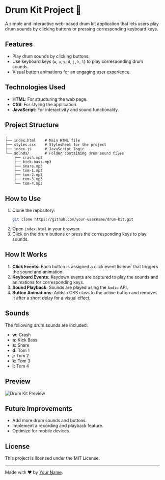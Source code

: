 # Drum Kit Project 🥁

A simple and interactive web-based drum kit application that lets users play drum sounds by clicking buttons or pressing corresponding keyboard keys.

## Features
- Play drum sounds by clicking buttons.
- Use keyboard keys (`w`, `a`, `s`, `d`, `j`, `k`, `l`) to play corresponding drum sounds.
- Visual button animations for an engaging user experience.

## Technologies Used
- **HTML**: For structuring the web page.
- **CSS**: For styling the application.
- **JavaScript**: For interactivity and sound functionality.

## Project Structure
```
.
├── index.html    # Main HTML file
├── styles.css    # Stylesheet for the project
├── index.js      # JavaScript logic
└── sounds/       # Folder containing drum sound files
    ├── crash.mp3
    ├── kick-bass.mp3
    ├── snare.mp3
    ├── tom-1.mp3
    ├── tom-2.mp3
    ├── tom-3.mp3
    └── tom-4.mp3
```

## How to Use
1. Clone the repository:
   ```bash
   git clone https://github.com/your-username/drum-kit.git
   ```
2. Open `index.html` in your browser.
3. Click on the drum buttons or press the corresponding keys to play sounds.

## How It Works
1. **Click Events:** Each button is assigned a click event listener that triggers the sound and animation.
2. **Keyboard Events:** Keydown events are captured to play the sounds and animations for corresponding keys.
3. **Sound Playback:** Sounds are played using the `Audio` API.
4. **Button Animations:** Adds a CSS class to the active button and removes it after a short delay for a visual effect.

## Sounds
The following drum sounds are included:
- **w:** Crash
- **a:** Kick Bass
- **s:** Snare
- **d:** Tom 1
- **j:** Tom 2
- **k:** Tom 3
- **l:** Tom 4

## Preview
![Drum Kit Preview](preview-image-url)

## Future Improvements
- Add more drum sounds and buttons.
- Implement a recording and playback feature.
- Optimize for mobile devices.

## License
This project is licensed under the MIT License.

---
Made with ❤️ by [Your Name](https://github.com/your-username).
